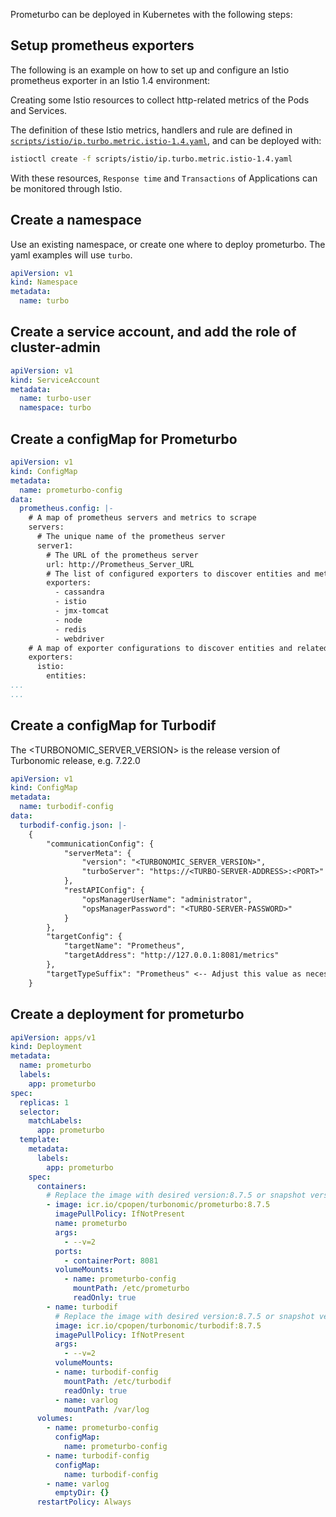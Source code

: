 
Prometurbo can be deployed in Kubernetes with the following steps:

## Setup prometheus exporters

The following is an example on how to set up and configure an Istio prometheus exporter in an Istio 1.4 environment:

Creating some Istio resources to collect  http-related metrics of the Pods and Services. 

The definition of these Istio metrics, handlers and rule are defined in [`scripts/istio/ip.turbo.metric.istio-1.4.yaml`](../scripts/istio/ip.turbo.metric.istio-1.4.yaml), and can be deployed with:

```bash
istioctl create -f scripts/istio/ip.turbo.metric.istio-1.4.yaml
```
 
 With these resources, `Response time` and `Transactions` of Applications can be monitored through Istio.
 

## Create a namespace

Use an existing namespace, or create one where to deploy prometurbo. The yaml examples will use `turbo`.

```yaml
apiVersion: v1
kind: Namespace
metadata:
  name: turbo 
```

## Create a service account, and add the role of cluster-admin
```yaml
apiVersion: v1
kind: ServiceAccount
metadata:
  name: turbo-user
  namespace: turbo
```

## Create a configMap for Prometurbo
```yaml
apiVersion: v1
kind: ConfigMap
metadata:
  name: prometurbo-config
data:
  prometheus.config: |-
    # A map of prometheus servers and metrics to scrape
    servers:
      # The unique name of the prometheus server
      server1:
        # The URL of the prometheus server
        url: http://Prometheus_Server_URL
        # The list of configured exporters to discover entities and metrics
        exporters:
          - cassandra
          - istio
          - jmx-tomcat
          - node
          - redis
          - webdriver
    # A map of exporter configurations to discover entities and related metrics
    exporters:
      istio:
        entities:
...
...
```

## Create a configMap for Turbodif
The <TURBONOMIC_SERVER_VERSION> is the release version of Turbonomic release, e.g. 7.22.0
```yaml
apiVersion: v1
kind: ConfigMap
metadata:
  name: turbodif-config
data:
  turbodif-config.json: |-
    {
        "communicationConfig": {
            "serverMeta": {
                "version": "<TURBONOMIC_SERVER_VERSION>",
                "turboServer": "https://<TURBO-SERVER-ADDRESS>:<PORT>"
            },
            "restAPIConfig": {
                "opsManagerUserName": "administrator",
                "opsManagerPassword": "<TURBO-SERVER-PASSWORD>"
            }
        },
        "targetConfig": {
            "targetName": "Prometheus",
            "targetAddress": "http://127.0.0.1:8081/metrics"
        },
        "targetTypeSuffix": "Prometheus" <-- Adjust this value as necessary to change the DIFProbe type name.
    }
```

## Create a deployment for prometurbo
```yaml
apiVersion: apps/v1
kind: Deployment
metadata:
  name: prometurbo
  labels:
    app: prometurbo
spec:
  replicas: 1
  selector:
    matchLabels:
      app: prometurbo
  template:
    metadata:
      labels:
        app: prometurbo
    spec:
      containers:
        # Replace the image with desired version:8.7.5 or snapshot version:8.7.5-SNAPSHOT from icr.io
        - image: icr.io/cpopen/turbonomic/prometurbo:8.7.5
          imagePullPolicy: IfNotPresent
          name: prometurbo
          args:
            - --v=2
          ports:
            - containerPort: 8081
          volumeMounts:
            - name: prometurbo-config
              mountPath: /etc/prometurbo
              readOnly: true
        - name: turbodif
          # Replace the image with desired version:8.7.5 or snapshot version:8.7.5-SNAPSHOT from icr.io
          image: icr.io/cpopen/turbonomic/turbodif:8.7.5
          imagePullPolicy: IfNotPresent
          args:
            - --v=2
          volumeMounts:
          - name: turbodif-config
            mountPath: /etc/turbodif
            readOnly: true
          - name: varlog
            mountPath: /var/log
      volumes:
        - name: prometurbo-config
          configMap:
            name: prometurbo-config
        - name: turbodif-config
          configMap:
            name: turbodif-config
        - name: varlog
          emptyDir: {}
      restartPolicy: Always

```
